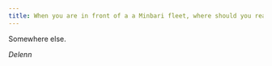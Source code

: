 ```yaml
---
title: When you are in front of a a Minbari fleet, where should you really be if you value your life?
---
```


Somewhere else.

<cite>Delenn</cite>
